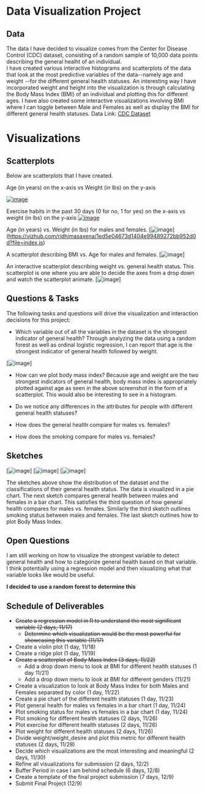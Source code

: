 # Data Visualization Project

## Data

The data I have decided to visualize comes from the Center for Disease Control (CDC) dataset, consisting of a random sample of 10,000 data points describing the general healht of an individual.  
I have created various interactive histograms and scatterplots of the data that look at the most predictive variables of the data--namely age and weight --for the different general health statuses. An interesting way I have incorporated weight and height into the visualization is through calculating the Body Mass Index (BMI) of an  individual and plotting this for different ages. I have also created some interactive visualizations involving BMI where I can toggle between Male and Females as well as display the BMI for different general health statuses.
Data Link: [CDC Dataset](https://gist.github.com/ridhimasaxena/a45f4774ff99a80bb5f71ca575f64ec3 "CDC Dataset")

# Visualizations

## Scatterplots

Below are scatterplots that I have created.  

Age (in years) on the x-axis vs Weight (in lbs) on the y-axis

[![image](https://github.com/ridhimasaxena/dataviz-project-template-proposal/blob/master/agevsweight.png)](https://vizhub.com/ridhimasaxena/ce31146b95a5497d96ec57e0670ff732)


Exercise habits in the past 30 days (0 for no, 1 for yes) on the x-axis vs weight (in lbs) on the y-axis
[![image](https://github.com/ridhimasaxena/dataviz-project-template-proposal/blob/master/exerciseandweight.png)](https://vizhub.com/ridhimasaxena/b8bbdb49bb93485d97c8c1f011615c3a)

Age (in years) vs. Weight (in lbs) for males and females.
[![image](https://github.com/ridhimasaxena/dataviz-project-template-proposal/blob/master/AgeVsWeightMF.png)] 
(https://vizhub.com/ridhimasaxena/1ed5e04673d1404e99489272bb952d0d?file=index.js)

A scatterplot describing BMI vs. Age for males and females.
[![image](https://github.com/ridhimasaxena/Data-Visualization-Project-Proposal/blob/master/BMIvsAge.png)] 

An interactive scatterplot describing weight vs. general health status. This scatterplot is one where you are able to decide the axes from a drop down and watch the scatterplot animate. 
[![image](https://github.com/ridhimasaxena/Data-Visualization-Project-Proposal/blob/master/GenHealthWeight.png)] 


## Questions & Tasks

The following tasks and questions will drive the visualization and interaction decisions for this project:

 * Which variable out of all the variables in the dataset is the strongest indicator of general health?
Through analyzing the data using a random forest as well as ordinal logistic regression, I can report that age is the strongest indicator of general health followed by weight. 

[![image](https://github.com/ridhimasaxena/Data-Visualization-Project-Proposal/blob/master/RandomForestResults.png)] 

 * How can we plot body mass index?
Because age and weight are the two strongest indicators of general health, body mass index is appropriately plotted against age as seen in the above screenshot in the form of a scatterplot. This would also be interesting to see in a histogram. 

 * Do we notice any differences in the attributes for people with different general health statuses?
 * How does the general health compare for males vs. females?
 * How does the smoking compare for males vs. females?


## Sketches

[![image](https://github.com/ridhimasaxena/dataviz-project-template-proposal/blob/master/Cdc_Sketch.png)]
[![image](https://github.com/ridhimasaxena/dataviz-project-template-proposal/blob/master/SmokingStatusGender.png)]
[![image](https://github.com/ridhimasaxena/Data-Visualization-Project-Proposal/blob/master/BMIByAge.png)] 

The sketches above show the distribution of the dataset and the classifications of their general health status. The data is visualized in a pie chart. The next sketch compares general health between males and females in a bar chart. This satisfies the third question of how general health compares for males vs. females. Similarly the third sketch outlines smoking status between males and females. The last sketch outlines how to plot Body Mass Index. 


## Open Questions

I am still working on how to visualize the strongest variable to detect general health and how to categorize general health based on that variable. I think potentially using a regression model and then visualizing what that variable looks like would be useful. 

**I decided to use a random forest to determine this**

## Schedule of Deliverables

 * ~~Create a regression model in R to understand the most significant variable (2 days, 11/17)~~
   * ~~Determine which visualization would be the most powerful for showcasing this variable (11/17)~~
 * Create a violin plot (1 day, 11/18)
 * Create a ridge plot (1 day, 11/19)
 * ~~Create a scatterplot of Body Mass Index (3 days, 11/22)~~
   * Add a drop down menu to look at BMI for different health statuses (1 day 11/21)
   * Add a drop down menu to look at BMI for different genders (11/21)
 * Create a visualization to look at Body Mass Index for both Males and Females separated by color (1 day, 11/22)
 * Create a pie chart of the different health statuses (1 day, 11/23)
 * Plot general health for males vs females in a bar chart (1 day, 11/24)
 * Plot smoking status for males vs females in a bar chart (1 day, 11/24)
 * Plot smoking for different health statuses (2 days, 11/26)
 * Plot exercise for different health statuses (2 days, 11/26)
 * Plot weight for different health statuses (2 days, 11/26)
 * Divide weight/weight_desire and plot this metric for different health statuses (2 days, 11/28)
 * Decide which visualizations are the most interesting and meaningful (2 days, 11/30)
 * Refine all visualizations for submission (2 days, 12/2)
 * Buffer Period in case I am behind schedule (6 days, 12/8)
 * Create a template of the final project submission (7 days, 12/9)
 * Submit Final Project (12/9)
 
